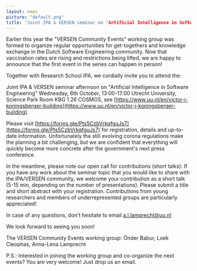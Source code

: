 ```yaml
---
layout: news
picture: "default.png"
title: "Joint IPA & VERSEN seminar on "Artificial Intelligence in Software Engineering""
---
```


Earlier this year the "VERSEN Community Events" working group was formed to organize regular opportunities for get-togethers and knowledge exchange in the Dutch Software Engineering community. Now that vaccination rates are rising and restrictions being lifted, we are happy to announce that the first event in the series can happen in person!

Together with Research School IPA, we cordially invite you to attend the:

Joint IPA & VERSEN seminar afternoon on "Artificial Intelligence in Software Engineering"
Wednesday, 6th October, 13:00-17:00
Utrecht University, Science Park
Room KBG 1.26 COSMOS, see [https://www.uu.nl/en/victor-j-koningsberger-building](https://www.uu.nl/en/victor-j-koningsberger-building)

Please visit [https://forms.gle/Pts5CzbVrkqfguJs7](https://forms.gle/Pts5CzbVrkqfguJs7) for registration, details and up-to-date information. Unfortunately the still evolving corona regulations make the planning a bit challenging, but we are confident that everything will quickly become more concrete after the government's next press conference.

In the meantime, please note our open call for contributions (short talks):
If you have any work about the seminar topic that you would like to share with the IPA/VERSEN community, we welcome your contribution as a short talk (5-15 min, depending on the number of presentations). Please submit a title and short abstract with your registration. Contributions from young researchers and members of underrepresented groups are particularly appreciated!

In case of any questions, don't hesitate to email a.l.lamprecht@uu.nl

We look forward to seeing you soon!

The VERSEN Community Events working group:
Önder Babur, Loek Cleophas, Anna-Lena Lamprecht

P.S.: Interested in joining the working group and co-organize the next events? You are very welcome! Just drop us an email.